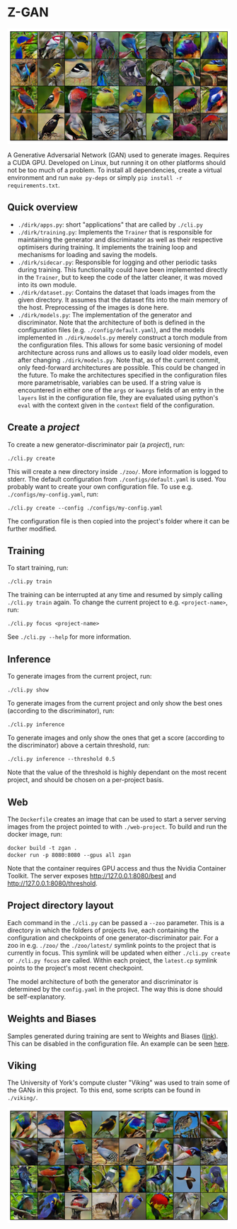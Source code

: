# Z-GAN

![Generated birds](./media/sample-C-32.png "Birds gnerated from the GAN")

A Generative Adversarial Network (GAN) used to generate images. Requires a CUDA
GPU. Developed on Linux, but running it on other platforms should not be too
much of a problem. To install all dependencies, create a virtual environment and
run `make py-deps` or simply `pip install -r requirements.txt`.

## Quick overview

- `./dirk/apps.py`: short "applications" that are called by `./cli.py`
- `./dirk/training.py`: Implements the `Trainer` that is responsible for
  maintaining the generator and discriminator as well as their respective
  optimisers during training. It implements the training loop and mechanisms for
  loading and saving the models.
- `./dirk/sidecar.py`: Responsible for logging and other periodic tasks during
  training. This functionality could have been implemented directly in the
  `Trainer`, but to keep the code of the latter cleaner, it was moved into its
  own module.
- `./dirk/dataset.py`: Contains the dataset that loads images from the given
  directory. It assumes that the dataset fits into the main memory of the host.
  Preprocessing of the images is done here.
- `./dirk/models.py`: The implementation of the generator and discriminator.
  Note that the architecture of both is defined in the configuration files (e.g.
  `./config/default.yaml`), and the models implemented in `./dirk/models.py`
  merely construct a torch module from the configuration files. This allows for
  some basic versioning of model architecture across runs and allows us to
  easily load older models, even after changing `./dirk/models.py`. Note that,
  as of the current commit, only feed-forward architectures are possible. This
  could be changed in the future. To make the architectures specified in the
  configuration files more parametrisable, variables can be used. If a string
  value is encountered in either one of the `args` or `kwargs` fields of an
  entry in the `layers` list in the configuration file, they are evaluated using
  python's `eval` with the context given in the `context` field of the
  configuration.

## Create a *project*

To create a new generator-discriminator pair (a *project*), run:

    ./cli.py create

This will create a new directory inside `./zoo/`. More information is logged to
stderr. The default configuration from `./configs/default.yaml` is used. You
probably want to create your own configuration file. To use e.g.
`./configs/my-config.yaml`, run:

    ./cli.py create --config ./configs/my-config.yaml

The configuration file is then copied into the project's folder where it can be
further modified.

## Training

To start training, run:

    ./cli.py train

The training can be interrupted at any time and resumed by simply calling
`./cli.py train` again. To change the current project to e.g. `<project-name>`,
run:

    ./cli.py focus <project-name>

See `./cli.py --help` for more information.

## Inference

To generate images from the current project, run:

    ./cli.py show

To generate images from the current project and only show the best ones
(according to the discriminator), run:

    ./cli.py inference

To generate images and only show the ones that get a score (according to the
discriminator) above a certain threshold, run:

    ./cli.py inference --threshold 0.5

Note that the value of the threshold is highly dependant on the most recent
project, and should be chosen on a per-project basis.

## Web

The `Dockerfile` creates an image that can be used to start a server serving
images from the project pointed to with `./web-project`. To build and run the
docker image, run:

    docker build -t zgan .
    docker run -p 8080:8080 --gpus all zgan

Note that the container requires GPU access and thus the Nvidia Container
Toolkit. The server exposes http://127.0.0.1:8080/best and
http://127.0.0.1:8080/threshold.

## Project directory layout

Each command in the `./cli.py` can be passed a `--zoo` parameter. This is a
directory in which the folders of projects live, each containing the
configuration and checkpoints of one generator-discriminator pair. For a zoo in
e.g. `./zoo/` the `./zoo/latest/` symlink points to the project that is
currently in focus. This symlink will be updated when either `./cli.py create`
or `./cli.py focus` are called. Within each project, the `latest.cp` symlink
points to the project's most recent checkpoint.

The model architecture of both the generator and discriminator is determined by
the `config.yaml` in the project. The way this is done should be
self-explanatory.

## Weights and Biases

Samples generated during training are sent to Weights and Biases
([link](https://wandb.ai/)). This can be disabled in the configuration file. An
example can be seen [here](https://wandb.ai/nlsfnr/zgan/runs/326tnjos).

## Viking

The University of York's compute cluster "Viking" was used to train some of the
GANs in this project. To this end, some scripts can be found in `./viking/`.

![Generated birds](./media/sample-B-32.png "Birds gnerated from the GAN")

